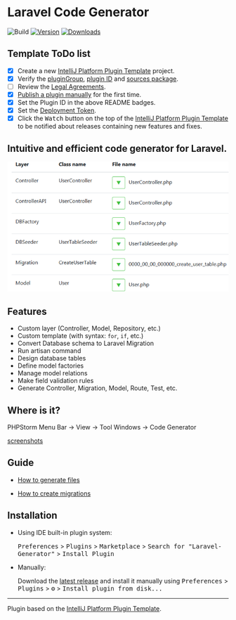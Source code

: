 # Laravel Code Generator

![Build](https://github.com/GooGee/Laravel-Generator/workflows/Build/badge.svg)
[![Version](https://img.shields.io/jetbrains/plugin/v/15276.svg)](https://plugins.jetbrains.com/plugin/15276)
[![Downloads](https://img.shields.io/jetbrains/plugin/d/15276.svg)](https://plugins.jetbrains.com/plugin/15276)

## Template ToDo list
- [x] Create a new [IntelliJ Platform Plugin Template][template] project.
- [x] Verify the [pluginGroup](/gradle.properties), [plugin ID](/src/main/resources/META-INF/plugin.xml) and [sources package](/src/main/kotlin).
- [ ] Review the [Legal Agreements](https://plugins.jetbrains.com/docs/marketplace/legal-agreements.html).
- [x] [Publish a plugin manually](https://www.jetbrains.org/intellij/sdk/docs/basics/getting_started/publishing_plugin.html) for the first time.
- [x] Set the Plugin ID in the above README badges.
- [x] Set the [Deployment Token](https://plugins.jetbrains.com/docs/marketplace/plugin-upload.html).
- [x] Click the <kbd>Watch</kbd> button on the top of the [IntelliJ Platform Plugin Template][template] to be notified about releases containing new features and fixes.

<!-- Plugin description -->


## Intuitive and efficient code generator for Laravel.


![GUI](https://github.com/GooGee/Code-Generator/raw/main/image/file.png)


## Features

- Custom layer (Controller, Model, Repository, etc.)
- Custom template (with syntax: `for`, `if`, etc.)
- Convert Database schema to Laravel Migration
- Run artisan command
- Design database tables
- Define model factories
- Manage model relations
- Make field validation rules
- Generate Controller, Migration, Model, Route, Test, etc.


## Where is it?

PHPStorm Menu Bar -> View -> Tool Windows -> Code Generator

[screenshots](https://plugins.jetbrains.com/plugin/15276-laravel-code-generator/where-is-it-)


## Guide

- [How to generate files](https://plugins.jetbrains.com/plugin/15276-laravel-code-generator/-generator-)

- [How to create migrations](https://plugins.jetbrains.com/plugin/15276-laravel-code-generator/-migration-)


<!-- Plugin description end -->

## Installation

- Using IDE built-in plugin system:
  
  <kbd>Preferences</kbd> > <kbd>Plugins</kbd> > <kbd>Marketplace</kbd> > <kbd>Search for "Laravel-Generator"</kbd> >
  <kbd>Install Plugin</kbd>
  
- Manually:

  Download the [latest release](https://github.com/GooGee/Laravel-Generator/releases/latest) and install it manually using
  <kbd>Preferences</kbd> > <kbd>Plugins</kbd> > <kbd>⚙️</kbd> > <kbd>Install plugin from disk...</kbd>


---
Plugin based on the [IntelliJ Platform Plugin Template][template].

[template]: https://github.com/JetBrains/intellij-platform-plugin-template
